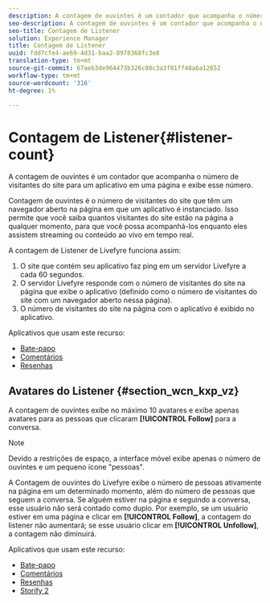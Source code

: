 ```yaml
---
description: A contagem de ouvintes é um contador que acompanha o número de visitantes do site para um aplicativo em uma página e exibe esse número.
seo-description: A contagem de ouvintes é um contador que acompanha o número de visitantes do site para um aplicativo em uma página e exibe esse número.
seo-title: Contagem de Listener
solution: Experience Manager
title: Contagem de Listener
uuid: fdd7cfe4-ae69-4d31-baa2-8978368fc3e8
translation-type: tm+mt
source-git-commit: 67aeb3de964473b326c88c3a3f81ff48a6a12652
workflow-type: tm+mt
source-wordcount: '316'
ht-degree: 1%

---
```



# Contagem de Listener{#listener-count}

A contagem de ouvintes é um contador que acompanha o número de visitantes do site para um aplicativo em uma página e exibe esse número.

Contagem de ouvintes é o número de visitantes do site que têm um navegador aberto na página em que um aplicativo é instanciado. Isso permite que você saiba quantos visitantes do site estão na página a qualquer momento, para que você possa acompanhá-los enquanto eles assistem streaming ou conteúdo ao vivo em tempo real.

A contagem de Listener de Livefyre funciona assim:

1. O site que contém seu aplicativo faz ping em um servidor Livefyre a cada 60 segundos.
1. O servidor Livefyre responde com o número de visitantes do site na página que exibe o aplicativo (definido como o número de visitantes do site com um navegador aberto nessa página).
1. O número de visitantes do site na página com o aplicativo é exibido no aplicativo.

Aplicativos que usam este recurso:

* [Bate-papo](../c-about-apps/c-chat-app/c-chat-app.md#c_chat_app)
* [Comentários](/help/using/c-about-apps/c-comments/c-comments.md)
* [Resenhas](../c-about-apps/c-reviews-app/c-reviews-app.md#c_reviews_app)

## Avatares do Listener {#section_wcn_kxp_vz}

A contagem de ouvintes exibe no máximo 10 avatares e exibe apenas avatares para as pessoas que clicaram **[!UICONTROL Follow]** para a conversa.

>[!NOTE]
>
>Devido a restrições de espaço, a interface móvel exibe apenas o número de ouvintes e um pequeno ícone &quot;pessoas&quot;.

A Contagem de ouvintes do Livefyre exibe o número de pessoas ativamente na página em um determinado momento, além do número de pessoas que seguem a conversa. Se alguém estiver na página e seguindo a conversa, esse usuário não será contado como duplo. Por exemplo, se um usuário estiver em uma página e clicar em **[!UICONTROL Follow]**, a contagem do listener não aumentará; se esse usuário clicar em **[!UICONTROL Unfollow]**, a contagem não diminuirá.

Aplicativos que usam este recurso:

* [Bate-papo](../c-about-apps/c-chat-app/c-chat-app.md#c_chat_app)
* [Comentários](/help/using/c-about-apps/c-comments/c-comments.md)
* [Resenhas](../c-about-apps/c-reviews-app/c-reviews-app.md#c_reviews_app)
* [Storify 2](../c-about-apps/c-storify2/c-storify2.md#c_storify2)

